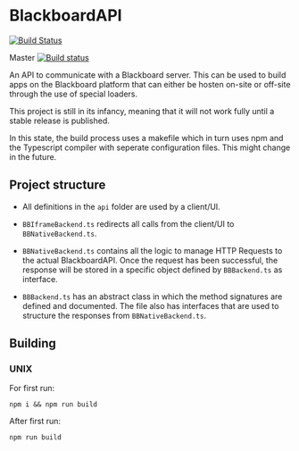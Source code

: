 # BlackboardAPI

[![Build Status](https://dev.azure.com/BrWProjects/BlackboardAPI%20Builds/_apis/build/status/BlackboardAPI%20Builds-CI)](https://dev.azure.com/BrWProjects/BlackboardAPI%20Builds/_build/latest?definitionId=5)

Master
[![Build status](https://dev.azure.com/BBReverseEngineering/CI%20Environment/_apis/build/status/CI%20Environment-CI%20Master?branchName=master)](https://dev.azure.com/BBReverseEngineering/CI%20Environment/_build/latest?definitionId=2)

An API to communicate with a Blackboard server. This can be used to build apps on the Blackboard platform that can either be hosten on-site or off-site through the use of special loaders.

This project is still in its infancy, meaning that it will not work fully until a stable release is published.

In this state, the build process uses a makefile which in turn uses npm and the Typescript compiler with seperate configuration files. This might change in the future.

## Project structure

- All definitions in the `api` folder are used by a client/UI.

- `BBIframeBackend.ts` redirects all calls from the client/UI to
`BBNativeBackend.ts`.

- `BBNativeBackend.ts` contains all the logic to manage HTTP Requests to the
actual BlackboardAPI. Once the request has been successful, the response will be
stored in a specific object defined by `BBBackend.ts` as interface.

- `BBBackend.ts` has an abstract class in which the method signatures are
defined and documented. The file also has interfaces that are used to structure
the responses from `BBNativeBackend.ts`.

## Building

### UNIX

For first run:

```
npm i && npm run build
```

After first run:

```
npm run build
```
